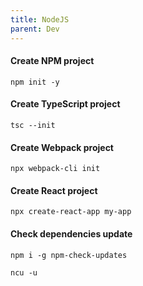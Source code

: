 ```yaml
---
title: NodeJS
parent: Dev
---
```


#### Create NPM project

```shell
npm init -y
```

#### Create TypeScript project

```shell
tsc --init
```

#### Create Webpack project

```shell
npx webpack-cli init
```

#### Create React project

```shell
npx create-react-app my-app
```

#### Check dependencies update

```shell
npm i -g npm-check-updates
```

```shell
ncu -u
```